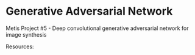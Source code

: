 # Generative Adversarial Network
Metis Project #5 - Deep convolutional generative adversarial network for image synthesis

Resources: 
 
